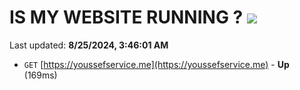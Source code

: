 # IS MY WEBSITE RUNNING ? [![](https://img.shields.io/static/v1?label=Sponsor&message=%E2%9D%A4&logo=GitHub&color=%23fe8e86)](https://github.com/sponsors/Youssef-Lehmam)

Last updated: **8/25/2024, 3:46:01 AM**

- `GET` [https://youssefservice.me](https://youssefservice.me) - **Up** (169ms)
